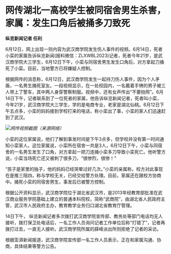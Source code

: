 

# 网传湖北一高校学生被同宿舍男生杀害，家属：发生口角后被捅多刀致死

**纵览新闻记者 任利**

6月12日，网上出现一则内容为武汉商学院发生伤人事件的视频。6月14日，死者小栾的家属告诉纵览新闻(报料微信：ZLXWBL2023)记者，死者今年21岁，是武汉商学院大三学生，6月12日下午，小栾与同宿舍男生发生口角后，对方拿起刀捅死了小栾。目前，当地警方已将嫌疑人控制。

根据网传的消息称，6月12日，武汉商学院发生一起持刀伤人事件，因为个人矛盾，一名男生捅死室友。一段视频显示，在一处校园内，一名戴着手铐的男子被三人带上了警车，其中两人身穿警察制服。视频中，还有女声传出“不要拍照”。6月14日下午，记者联系到了一位死者的家属，他告诉纵览新闻记者，死者叫小栾，今年21岁，武汉商学院大三学生，学的是电商专业，老家是湖北仙桃。6月12日下午五点多，小栾的妈妈接到学校打来的电话，称小栾出了事，小栾的家人们迅速赶到了武汉。

![](https://inews.gtimg.com/om_bt/Olhf-p-HG5B734SVb8KQDHi2xx8Sp1fnIG_n_QmDinjyEAA/1000)_网传视频截图（来源网络）_

小栾的这位家属说，他们了解到事发时间是下午3点多，但学校并没有第一时间通知小栾家人。这位家属说，小栾所在宿舍一共是3人，6月12日下午，小栾与同宿舍的一名男生发生了口角，对方拿起一把刀连捅小栾多刀导致小栾死亡。他听警方说，小栾当场死亡还又被刺了很多刀，“很惨烈，很惨！”

“孩子是家里的独子，他的妈妈已经哭晕过好几次。”小栾的亲属称，校方对此事现在是推三阻四，称与学校无关，已经交给警方处理。目前，家属还在跟校方协商中。捅死小栾的同宿舍男生，事发后已被警方控制。

根据公开资料显示，武汉商学院位于湖北省武汉市，是2013年经教育部批准在武汉商业服务学院基础上建立的普通本科院校，简称“武商院”，由湖北省人民政府主管，武汉市人民政府主办，教育教学业务归口湖北省教育厅管理。

14日下午，
纵览新闻记者多次拨打武汉商学院宣传部、教务处等部门电话均无人接听，拨打保卫处电话后，一名工作人员询问记者工作单位后称“打错了”，记者再拨打过去，一直无人接听。武汉商学院所属的薛峰派出所则拒绝了记者的采访。

根据澎湃新闻报道，武汉商学院宣传部一名工作人员表示，正在和家属沟通、协商，具体结果等警方公告。

